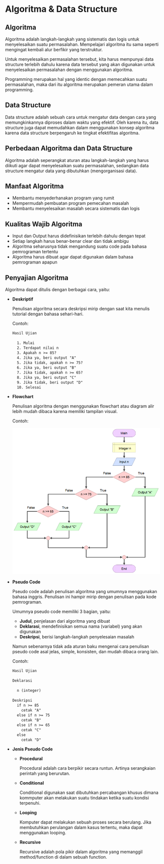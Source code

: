 # Algoritma & Data Structure

## Algoritma

Algoritma adalah langkah-langkah yang sistematis dan logis untuk menyelesaikan suatu permasalahan. Mempelajari algoritma itu sama seperti mengingat kembali alur berfikir yang terstruktur.

Untuk menyelesaikan permasalahan tersebut, kita harus mempunyai data structure terlebih dahulu karena data tersebut yang akan digunakan untuk menyelesaikan permasalahan dengan menggunakan algoritma.

Programming merupakan hal yang identic dengan memecahkan suatu permasalahan, maka dari itu algoritma merupakan pemeran utama dalam programming.

## Data Structure

Data structure adalah sebuah cara untuk mengatur data dengan cara yang memungkinkannya diproses dalam waktu yang efektif. Oleh karena itu, data structure juga dapat memudahkan dalam menggunakan konsep algoritma karena data structure berpengaruh ke tingkat efektifitas algoritma.

## Perbedaan Algoritma dan Data Structure

Algoritma adalah seperangkat aturan atau langkah-langkah yang harus diikuti agar dapat menyelesaikan suatu permasalahan, sedangkan data structure mengatur data yang dibutuhkan (mengorganisasi data).

## Manfaat Algoritma

- Membantu menyederhanakan program yang rumit
- Mempermudah pembuatan program pemecahan masalah
- Membantu menyelesaikan masalah secara sistematis dan logis

## Kualitas Wajib Algoritma

- Input dan Output harus didefinisikan terlebih dahulu dengan tepat
- Setiap langkah harus benar-benar clear dan tidak ambigu
- Algoritma seharusnya tidak mengandung suatu code pada bahasa pemrograman tertentu
- Algoritma harus dibuat agar dapat digunakan dalam bahasa pemrograman apapun

## Penyajian Algoritma

Algoritma dapat ditulis dengan berbagai cara, yaitu:

- **Deskriptif**

  Penulisan algoritma secara deskripsi mirip dengan saat kita menulis tutorial dengan bahasa sehari-hari.
  
  Contoh:
  
  ```
  Hasil Ujian
    
    1. Mulai
    2. Terdapat nilai n
    3. Apakah n >= 85?
    4. Jika ya, beri output "A"
    5. Jika tidak, apakah n >= 75?
    6. Jika ya, beri output "B"
    7. Jika tidak, apakah n >= 65?
    8. Jika ya, beri output "C"
    9. Jika tidak, beri output "D"
    10. Selesai
  ```
  
- **Flowchart**

  Penulisan algoritma dengan menggunakan flowchart atau diagram alir lebih mudah dibaca karena memiliki tampilan visual.
  
  Contoh:
  
  ![Contoh flowchart](https://github.com/fiir09/Writing-and-Presentation-Test/blob/main/Module%2005%20-%20Algoritma/Contoh%20flowchart.png)
  
- **Pseudo Code**

  Pseudo code adalah penulisan algoritma yang umumnya menggunakan bahasa inggris. Penulisan ini hampir mirip dengan penulisan pada kode pemrograman.
  
  Umumnya pseudo code memiliki 3 bagian, yaitu:
  
  - **Judul**, penjelasan dari algoritma yang dibuat
  - **Deklarasi**, mendefinisikan semua nama (variabel) yang akan digunakan
  - **Deskripsi**, berisi langkah-langkah penyelesaian masalah

  Namun sebenarnya tidak ada aturan baku mengenai cara penulisan pseudo code asal jelas, simple, konsisten, dan mudah dibaca orang lain.
  
  Contoh:
  ```
  Hasil Ujian
  
  Deklarasi
  
    n (integer)
  
  Deskripsi
    if n >= 85
      cetak "A"
    else if n >= 75
      cetak "B"
    else if n >= 65
      cetak "C"
    else
      cetak "D"
    ```
    
 - **Jenis Pseudo Code**
    
      - **Procedural**

        Procedural adalah cara berpikir secara runtun. Artinya serangkaian perintah yang berurutan.
      
      - **Conditional**

        Conditional digunakan saat dibutuhkan percabangan khusus dimana kommputer akan melakukan suatu tindakan ketika suatu kondisi terpenuhi.
      
      - **Looping**

        Komputer dapat melakukan sebuah proses secara berulang. Jika membutuhkan perulangan dalam kasus tertentu, maka dapat menggunakan looping.
      
      - **Recursive**

        Recursive adalah pola pikir dalam algoritma yang memanggil method/function di dalam sebuah function.

